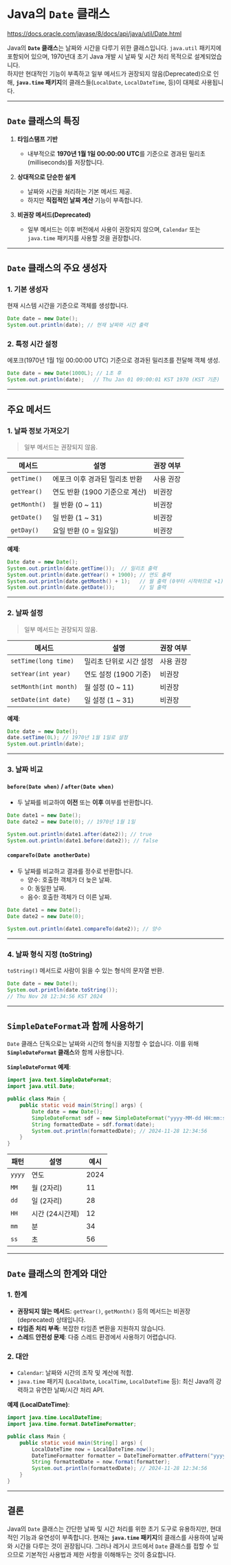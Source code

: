# Java의 `Date` 클래스

https://docs.oracle.com/javase/8/docs/api/java/util/Date.html

Java의 **`Date` 클래스**는 날짜와 시간을 다루기 위한 클래스입니다. `java.util` 패키지에 포함되어 있으며, 1970년대 초기 Java 개발 시 날짜 및 시간 처리 목적으로 설계되었습니다.  
하지만 현대적인 기능이 부족하고 일부 메서드가 권장되지 않음(Deprecated)으로 인해, **`java.time` 패키지**의 클래스들(`LocalDate`, `LocalDateTime`, 등)이 대체로 사용됩니다.

---

## `Date` 클래스의 특징

1. **타임스탬프 기반**
    - 내부적으로 **1970년 1월 1일 00:00:00 UTC**를 기준으로 경과된 밀리초(milliseconds)를 저장합니다.

2. **상대적으로 단순한 설계**
    - 날짜와 시간을 처리하는 기본 메서드 제공.
    - 하지만 **직접적인 날짜 계산** 기능이 부족합니다.

3. **비권장 메서드(Deprecated)**
    - 일부 메서드는 이후 버전에서 사용이 권장되지 않으며, `Calendar` 또는 `java.time` 패키지를 사용할 것을 권장합니다.

---

## `Date` 클래스의 주요 생성자

### 1. 기본 생성자
현재 시스템 시간을 기준으로 객체를 생성합니다.
```java
Date date = new Date();
System.out.println(date); // 현재 날짜와 시간 출력
```

### 2. 특정 시간 설정
에포크(1970년 1월 1일 00:00:00 UTC) 기준으로 경과된 밀리초를 전달해 객체 생성.
```java
Date date = new Date(1000L); // 1초 후
System.out.println(date);   // Thu Jan 01 09:00:01 KST 1970 (KST 기준)
```

---

## 주요 메서드

### 1. 날짜 정보 가져오기
> 일부 메서드는 권장되지 않음.

| 메서드              | 설명                                | 권장 여부    |
|---------------------|-------------------------------------|--------------|
| `getTime()`         | 에포크 이후 경과된 밀리초 반환        | 사용 권장    |
| `getYear()`         | 연도 반환 (1900 기준으로 계산)       | 비권장       |
| `getMonth()`        | 월 반환 (0 ~ 11)                   | 비권장       |
| `getDate()`         | 일 반환 (1 ~ 31)                   | 비권장       |
| `getDay()`          | 요일 반환 (0 = 일요일)             | 비권장       |

**예제**:
```java
Date date = new Date();
System.out.println(date.getTime());  // 밀리초 출력
System.out.println(date.getYear() + 1900); // 연도 출력
System.out.println(date.getMonth() + 1);   // 월 출력 (0부터 시작하므로 +1)
System.out.println(date.getDate());        // 일 출력
```

---

### 2. 날짜 설정
> 일부 메서드는 권장되지 않음.

| 메서드              | 설명                                | 권장 여부    |
|---------------------|-------------------------------------|--------------|
| `setTime(long time)`| 밀리초 단위로 시간 설정              | 사용 권장    |
| `setYear(int year)` | 연도 설정 (1900 기준)               | 비권장       |
| `setMonth(int month)`| 월 설정 (0 ~ 11)                  | 비권장       |
| `setDate(int date)` | 일 설정 (1 ~ 31)                   | 비권장       |

**예제**:
```java
Date date = new Date();
date.setTime(0L); // 1970년 1월 1일로 설정
System.out.println(date);
```

---

### 3. 날짜 비교
#### `before(Date when)` / `after(Date when)`
- 두 날짜를 비교하여 **이전** 또는 **이후** 여부를 반환합니다.
```java
Date date1 = new Date();
Date date2 = new Date(0); // 1970년 1월 1일

System.out.println(date1.after(date2)); // true
System.out.println(date1.before(date2)); // false
```

#### `compareTo(Date anotherDate)`
- 두 날짜를 비교하고 결과를 정수로 반환합니다.
    - 양수: 호출한 객체가 더 늦은 날짜.
    - 0: 동일한 날짜.
    - 음수: 호출한 객체가 더 이른 날짜.
```java
Date date1 = new Date();
Date date2 = new Date(0);

System.out.println(date1.compareTo(date2)); // 양수
```

---

### 4. 날짜 형식 지정 (toString)
`toString()` 메서드로 사람이 읽을 수 있는 형식의 문자열 반환.
```java
Date date = new Date();
System.out.println(date.toString()); 
// Thu Nov 28 12:34:56 KST 2024
```

---

## `SimpleDateFormat`과 함께 사용하기

`Date` 클래스 단독으로는 날짜와 시간의 형식을 지정할 수 없습니다. 이를 위해 **`SimpleDateFormat` 클래스**와 함께 사용합니다.

**`SimpleDateFormat` 예제**:
```java
import java.text.SimpleDateFormat;
import java.util.Date;

public class Main {
    public static void main(String[] args) {
        Date date = new Date();
        SimpleDateFormat sdf = new SimpleDateFormat("yyyy-MM-dd HH:mm:ss");
        String formattedDate = sdf.format(date);
        System.out.println(formattedDate); // 2024-11-28 12:34:56
    }
}
```

| 패턴          | 설명              | 예시         |
|---------------|-------------------|--------------|
| `yyyy`        | 연도              | 2024         |
| `MM`          | 월 (2자리)        | 11           |
| `dd`          | 일 (2자리)        | 28           |
| `HH`          | 시간 (24시간제)   | 12           |
| `mm`          | 분                | 34           |
| `ss`          | 초                | 56           |

---

## `Date` 클래스의 한계와 대안

### 1. 한계
- **권장되지 않는 메서드**: `getYear()`, `getMonth()` 등의 메서드는 비권장(deprecated) 상태입니다.
- **타임존 처리 부족**: 복잡한 타임존 변환을 지원하지 않습니다.
- **스레드 안전성 문제**: 다중 스레드 환경에서 사용하기 어렵습니다.

### 2. 대안
- `Calendar`: 날짜와 시간의 조작 및 계산에 적합.
- `java.time` 패키지 (`LocalDate`, `LocalTime`, `LocalDateTime` 등): 최신 Java의 강력하고 유연한 날짜/시간 처리 API.

**예제 (LocalDateTime)**:
```java
import java.time.LocalDateTime;
import java.time.format.DateTimeFormatter;

public class Main {
    public static void main(String[] args) {
        LocalDateTime now = LocalDateTime.now();
        DateTimeFormatter formatter = DateTimeFormatter.ofPattern("yyyy-MM-dd HH:mm:ss");
        String formattedDate = now.format(formatter);
        System.out.println(formattedDate); // 2024-11-28 12:34:56
    }
}
```

---

## 결론

Java의 `Date` 클래스는 간단한 날짜 및 시간 처리를 위한 초기 도구로 유용하지만, 현대적인 기능과 유연성이 부족합니다. 현재는 **`java.time` 패키지**의 클래스를 사용하여 날짜와 시간을 다루는 것이 권장됩니다. 그러나 레거시 코드에서 `Date` 클래스를 접할 수 있으므로 기본적인 사용법과 제한 사항을 이해해두는 것이 중요합니다.